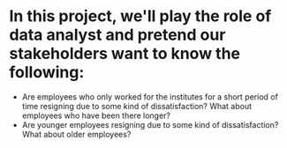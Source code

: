 # In this project, we'll play the role of data analyst and pretend our stakeholders want to know the following:
- Are employees who only worked for the institutes for a short period of time resigning due to some kind of dissatisfaction? What about employees who have been there longer?
- Are younger employees resigning due to some kind of dissatisfaction? What about older employees?
